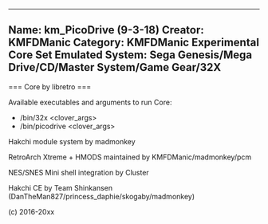 -----------------------
Name: km_PicoDrive (9-3-18)
Creator: KMFDManic
Category: KMFDManic Experimental Core Set
Emulated System: Sega Genesis/Mega Drive/CD/Master System/Game Gear/32X
-----------------------
=== Core by libretro ===

Available executables and arguments to run Core:
- /bin/32x <rom> <clover_args>
- /bin/picodrive <rom> <clover_args>

Hakchi module system by madmonkey

RetroArch Xtreme + HMODS maintained by KMFDManic/madmonkey/pcm

NES/SNES Mini shell integration by Cluster

Hakchi CE by Team Shinkansen (DanTheMan827/princess_daphie/skogaby/madmonkey)

(c) 2016-20xx
